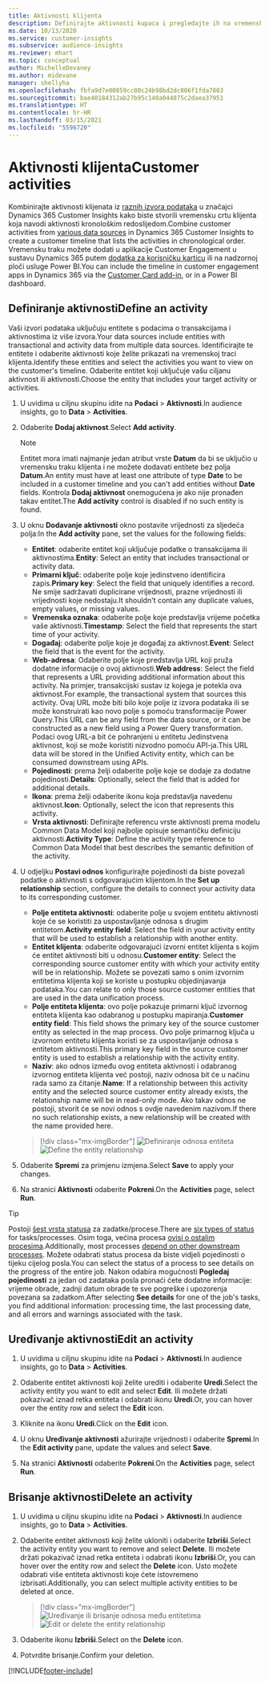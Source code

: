 ```yaml
---
title: Aktivnosti klijenta
description: Definirajte aktivnosti kupaca i pregledajte ih na vremenskoj traci klijenta.
ms.date: 10/13/2020
ms.service: customer-insights
ms.subservice: audience-insights
ms.reviewer: mhart
ms.topic: conceptual
author: MichelleDevaney
ms.author: midevane
manager: shellyha
ms.openlocfilehash: fbfa9d7e00859cc80c24b98bd2dc806f1fda7803
ms.sourcegitcommit: bae40184312ab27b95c140a044875c2daea37951
ms.translationtype: HT
ms.contentlocale: hr-HR
ms.lasthandoff: 03/15/2021
ms.locfileid: "5596720"
---
```

# <a name="customer-activities"></a><span data-ttu-id="81c78-103">Aktivnosti klijenta</span><span class="sxs-lookup"><span data-stu-id="81c78-103">Customer activities</span></span>

<span data-ttu-id="81c78-104">Kombinirajte aktivnosti klijenata iz [raznih izvora podataka](data-sources.md) u značajci Dynamics 365 Customer Insights kako biste stvorili vremensku crtu klijenta koja navodi aktivnosti kronološkim redoslijedom.</span><span class="sxs-lookup"><span data-stu-id="81c78-104">Combine customer activities from [various data sources](data-sources.md) in Dynamics 365 Customer Insights to create a customer timeline that lists the activities in chronological order.</span></span> <span data-ttu-id="81c78-105">Vremensku traku možete dodati u aplikacije Customer Engagement u sustavu Dynamics 365 putem [dodatka za korisničku karticu](customer-card-add-in.md) ili na nadzornoj ploči usluge Power BI.</span><span class="sxs-lookup"><span data-stu-id="81c78-105">You can include the timeline in customer engagement apps in Dynamics 365 via the [Customer Card add-in](customer-card-add-in.md), or in a Power BI dashboard.</span></span>

## <a name="define-an-activity"></a><span data-ttu-id="81c78-106">Definiranje aktivnosti</span><span class="sxs-lookup"><span data-stu-id="81c78-106">Define an activity</span></span>

<span data-ttu-id="81c78-107">Vaši izvori podataka uključuju entitete s podacima o transakcijama i aktivnostima iz više izvora.</span><span class="sxs-lookup"><span data-stu-id="81c78-107">Your data sources include entities with transactional and activity data from multiple data sources.</span></span> <span data-ttu-id="81c78-108">Identificirajte te entitete i odaberite aktivnosti koje želite prikazati na vremenskoj traci klijenta.</span><span class="sxs-lookup"><span data-stu-id="81c78-108">Identify these entities and select the activities you want to view on the customer's timeline.</span></span> <span data-ttu-id="81c78-109">Odaberite entitet koji uključuje vašu ciljanu aktivnost ili aktivnosti.</span><span class="sxs-lookup"><span data-stu-id="81c78-109">Choose the entity that includes your target activity or activities.</span></span>

1. <span data-ttu-id="81c78-110">U uvidima u ciljnu skupinu idite na **Podaci** > **Aktivnosti**.</span><span class="sxs-lookup"><span data-stu-id="81c78-110">In audience insights, go to **Data** > **Activities**.</span></span>

1. <span data-ttu-id="81c78-111">Odaberite **Dodaj aktivnost**.</span><span class="sxs-lookup"><span data-stu-id="81c78-111">Select **Add activity**.</span></span>

   > [!NOTE]
   > <span data-ttu-id="81c78-112">Entitet mora imati najmanje jedan atribut vrste **Datum** da bi se uključio u vremensku traku klijenta i ne možete dodavati entitete bez polja **Datum**.</span><span class="sxs-lookup"><span data-stu-id="81c78-112">An entity must have at least one attribute of type **Date** to be included in a customer timeline and you can't add entities without **Date** fields.</span></span> <span data-ttu-id="81c78-113">Kontrola **Dodaj aktivnost** onemogućena je ako nije pronađen takav entitet.</span><span class="sxs-lookup"><span data-stu-id="81c78-113">The **Add activity** control is disabled if no such entity is found.</span></span>

1. <span data-ttu-id="81c78-114">U oknu **Dodavanje aktivnosti** okno postavite vrijednosti za sljedeća polja:</span><span class="sxs-lookup"><span data-stu-id="81c78-114">In the **Add activity** pane, set the values for the following fields:</span></span>

   - <span data-ttu-id="81c78-115">**Entitet**: odaberite entitet koji uključuje podatke o transakcijama ili aktivnostima.</span><span class="sxs-lookup"><span data-stu-id="81c78-115">**Entity**: Select an entity that includes transactional or activity data.</span></span>
   - <span data-ttu-id="81c78-116">**Primarni ključ**: odaberite polje koje jedinstveno identificira zapis.</span><span class="sxs-lookup"><span data-stu-id="81c78-116">**Primary key**: Select the field that uniquely identifies a record.</span></span> <span data-ttu-id="81c78-117">Ne smije sadržavati duplicirane vrijednosti, prazne vrijednosti ili vrijednosti koje nedostaju.</span><span class="sxs-lookup"><span data-stu-id="81c78-117">It shouldn't contain any duplicate values, empty values, or missing values.</span></span>
   - <span data-ttu-id="81c78-118">**Vremenska oznaka**: odaberite polje koje predstavlja vrijeme početka vaše aktivnosti.</span><span class="sxs-lookup"><span data-stu-id="81c78-118">**Timestamp**: Select the field that represents the start time of your activity.</span></span>
   - <span data-ttu-id="81c78-119">**Događaj**: odaberite polje koje je događaj za aktivnost.</span><span class="sxs-lookup"><span data-stu-id="81c78-119">**Event**: Select the field that is the event for the activity.</span></span>
   - <span data-ttu-id="81c78-120">**Web-adresa**: Odaberite polje koje predstavlja URL koji pruža dodatne informacije o ovoj aktivnosti.</span><span class="sxs-lookup"><span data-stu-id="81c78-120">**Web address**: Select the field that represents a URL providing additional information about this activity.</span></span> <span data-ttu-id="81c78-121">Na primjer, transakcijski sustav iz kojega je potekla ova aktivnost.</span><span class="sxs-lookup"><span data-stu-id="81c78-121">For example, the transactional system that sources this activity.</span></span> <span data-ttu-id="81c78-122">Ovaj URL može biti bilo koje polje iz izvora podataka ili se može konstruirati kao novo polje s pomoću transformacije Power Query.</span><span class="sxs-lookup"><span data-stu-id="81c78-122">This URL can be any field from the data source, or it can be constructed as a new field using a Power Query transformation.</span></span> <span data-ttu-id="81c78-123">Podaci ovog URL-a bit će pohranjeni u entitetu Jedinstvena aktivnost, koji se može koristiti nizvodno pomoću API-ja.</span><span class="sxs-lookup"><span data-stu-id="81c78-123">This URL data will be stored in the Unified Activity entity, which can be consumed downstream using APIs.</span></span>
   - <span data-ttu-id="81c78-124">**Pojedinosti**: prema želji odaberite polje koje se dodaje za dodatne pojedinosti.</span><span class="sxs-lookup"><span data-stu-id="81c78-124">**Details**: Optionally, select the field that is added for additional details.</span></span>
   - <span data-ttu-id="81c78-125">**Ikona**: prema želji odaberite ikonu koja predstavlja navedenu aktivnost.</span><span class="sxs-lookup"><span data-stu-id="81c78-125">**Icon**: Optionally, select the icon that represents this activity.</span></span>
   - <span data-ttu-id="81c78-126">**Vrsta aktivnosti**: Definirajte referencu vrste aktivnosti prema modelu Common Data Model koji najbolje opisuje semantičku definiciju aktivnosti.</span><span class="sxs-lookup"><span data-stu-id="81c78-126">**Activity Type**: Define the activity type reference to Common Data Model that best describes the semantic definition of the activity.</span></span>

1. <span data-ttu-id="81c78-127">U odjeljku **Postavi odnos** konfigurirajte pojedinosti da biste povezali podatke o aktivnosti s odgovarajućim klijentom.</span><span class="sxs-lookup"><span data-stu-id="81c78-127">In the **Set up relationship** section, configure the details to connect your activity data to its corresponding customer.</span></span>

    - <span data-ttu-id="81c78-128">**Polje entiteta aktivnosti**: odaberite polje u svojem entitetu aktivnosti koje će se koristiti za uspostavljanje odnosa s drugim entitetom.</span><span class="sxs-lookup"><span data-stu-id="81c78-128">**Activity entity field**: Select the field in your activity entity that will be used to establish a relationship with another entity.</span></span>
    - <span data-ttu-id="81c78-129">**Entitet klijenta**: odaberite odgovarajući izvorni entitet klijenta s kojim će entitet aktivnosti biti u odnosu.</span><span class="sxs-lookup"><span data-stu-id="81c78-129">**Customer entity**: Select the corresponding source customer entity with which your activity entity will be in relationship.</span></span> <span data-ttu-id="81c78-130">Možete se povezati samo s onim izvornim entitetima klijenta koji se koriste u postupku objedinjavanja podataka.</span><span class="sxs-lookup"><span data-stu-id="81c78-130">You can relate to only those source customer entities that are used in the data unification process.</span></span>
    - <span data-ttu-id="81c78-131">**Polje entiteta klijenta**: ovo polje pokazuje primarni ključ izvornog entiteta klijenta kao odabranog u postupku mapiranja.</span><span class="sxs-lookup"><span data-stu-id="81c78-131">**Customer entity field**: This field shows the primary key of the source customer entity as selected in the map process.</span></span> <span data-ttu-id="81c78-132">Ovo polje primarnog ključa u izvornom entitetu klijenta koristi se za uspostavljanje odnosa s entitetom aktivnosti.</span><span class="sxs-lookup"><span data-stu-id="81c78-132">This primary key field in the source customer entity is used to establish a relationship with the activity entity.</span></span>
    - <span data-ttu-id="81c78-133">**Naziv**: ako odnos između ovog entiteta aktivnosti i odabranog izvornog entiteta klijenta već postoji, naziv odnosa bit će u načinu rada samo za čitanje.</span><span class="sxs-lookup"><span data-stu-id="81c78-133">**Name**: If a relationship between this activity entity and the selected source customer entity already exists, the relationship name will be in read-only mode.</span></span> <span data-ttu-id="81c78-134">Ako takav odnos ne postoji, stvorit će se novi odnos s ovdje navedenim nazivom.</span><span class="sxs-lookup"><span data-stu-id="81c78-134">If there no such relationship exists, a new relationship will be created with the name provided here.</span></span>
   
   > [!div class="mx-imgBorder"]
   > <span data-ttu-id="81c78-135">![Definiranje odnosa entiteta](media/activities-entities-define.png "Definiranje odnosa entiteta")</span><span class="sxs-lookup"><span data-stu-id="81c78-135">![Define the entity relationship](media/activities-entities-define.png "Define the entity relationship")</span></span>

1. <span data-ttu-id="81c78-136">Odaberite **Spremi** za primjenu izmjena.</span><span class="sxs-lookup"><span data-stu-id="81c78-136">Select **Save** to apply your changes.</span></span>

1. <span data-ttu-id="81c78-137">Na stranici **Aktivnosti** odaberite **Pokreni**.</span><span class="sxs-lookup"><span data-stu-id="81c78-137">On the **Activities** page, select **Run**.</span></span>

> [!TIP]
> <span data-ttu-id="81c78-138">Postoji [šest vrsta statusa](system.md#status-types) za zadatke/procese.</span><span class="sxs-lookup"><span data-stu-id="81c78-138">There are [six types of status](system.md#status-types) for tasks/processes.</span></span> <span data-ttu-id="81c78-139">Osim toga, većina procesa [ovisi o ostalim procesima](system.md#refresh-policies).</span><span class="sxs-lookup"><span data-stu-id="81c78-139">Additionally, most processes [depend on other downstream processes](system.md#refresh-policies).</span></span> <span data-ttu-id="81c78-140">Možete odabrati status procesa da biste vidjeli pojedinosti o tijeku cijelog posla.</span><span class="sxs-lookup"><span data-stu-id="81c78-140">You can select the status of a process to see details on the progress of the entire job.</span></span> <span data-ttu-id="81c78-141">Nakon odabira mogućnosti **Pogledaj pojedinosti** za jedan od zadataka posla pronaći ćete dodatne informacije: vrijeme obrade, zadnji datum obrade te sve pogreške i upozorenja povezana sa zadatkom.</span><span class="sxs-lookup"><span data-stu-id="81c78-141">After selecting **See details** for one of the job's tasks, you find additional information: processing time, the last processing date, and all errors and warnings associated with the task.</span></span>

## <a name="edit-an-activity"></a><span data-ttu-id="81c78-142">Uređivanje aktivnosti</span><span class="sxs-lookup"><span data-stu-id="81c78-142">Edit an activity</span></span>

1. <span data-ttu-id="81c78-143">U uvidima u ciljnu skupinu idite na **Podaci** > **Aktivnosti**.</span><span class="sxs-lookup"><span data-stu-id="81c78-143">In audience insights, go to **Data** > **Activities**.</span></span>

2. <span data-ttu-id="81c78-144">Odaberite entitet aktivnosti koji želite urediti i odaberite **Uredi**.</span><span class="sxs-lookup"><span data-stu-id="81c78-144">Select the activity entity you want to edit and select **Edit**.</span></span> <span data-ttu-id="81c78-145">Ili možete držati pokazivač iznad retka entiteta i odabrati ikonu **Uredi**.</span><span class="sxs-lookup"><span data-stu-id="81c78-145">Or, you can hover over the entity row and select the **Edit** icon.</span></span>

3. <span data-ttu-id="81c78-146">Kliknite na ikonu **Uredi**.</span><span class="sxs-lookup"><span data-stu-id="81c78-146">Click on the **Edit** icon.</span></span>

4. <span data-ttu-id="81c78-147">U oknu **Uređivanje aktivnosti** ažurirajte vrijednosti i odaberite **Spremi**.</span><span class="sxs-lookup"><span data-stu-id="81c78-147">In the **Edit activity** pane, update the values and select **Save**.</span></span>

5. <span data-ttu-id="81c78-148">Na stranici **Aktivnosti** odaberite **Pokreni**.</span><span class="sxs-lookup"><span data-stu-id="81c78-148">On the **Activities** page, select **Run**.</span></span>

## <a name="delete-an-activity"></a><span data-ttu-id="81c78-149">Brisanje aktivnosti</span><span class="sxs-lookup"><span data-stu-id="81c78-149">Delete an activity</span></span>

1. <span data-ttu-id="81c78-150">U uvidima u ciljnu skupinu idite na **Podaci** > **Aktivnosti**.</span><span class="sxs-lookup"><span data-stu-id="81c78-150">In audience insights, go to **Data** > **Activities**.</span></span>

2. <span data-ttu-id="81c78-151">Odaberite entitet aktivnosti koji želite ukloniti i odaberite **Izbriši**.</span><span class="sxs-lookup"><span data-stu-id="81c78-151">Select the activity entity you want to remove and select **Delete**.</span></span> <span data-ttu-id="81c78-152">Ili možete držati pokazivač iznad retka entiteta i odabrati ikonu **Izbriši**.</span><span class="sxs-lookup"><span data-stu-id="81c78-152">Or, you can hover over the entity row and select the **Delete** icon.</span></span> <span data-ttu-id="81c78-153">Usto možete odabrati više entiteta aktivnosti koje ćete istovremeno izbrisati.</span><span class="sxs-lookup"><span data-stu-id="81c78-153">Additionally, you can select multiple activity entities to be deleted at once.</span></span>
   > [!div class="mx-imgBorder"]
   > <span data-ttu-id="81c78-154">![Uređivanje ili brisanje odnosa među entitetima](media/activities-entities-edit-delete.png "Uređivanje ili brisanje odnosa među entitetima")</span><span class="sxs-lookup"><span data-stu-id="81c78-154">![Edit or delete the entity relationship](media/activities-entities-edit-delete.png "Edit or delete the entity relationship")</span></span>

3. <span data-ttu-id="81c78-155">Odaberite ikonu **Izbriši**.</span><span class="sxs-lookup"><span data-stu-id="81c78-155">Select on the **Delete** icon.</span></span>

4. <span data-ttu-id="81c78-156">Potvrdite brisanje.</span><span class="sxs-lookup"><span data-stu-id="81c78-156">Confirm your deletion.</span></span>


[!INCLUDE[footer-include](../includes/footer-banner.md)]
